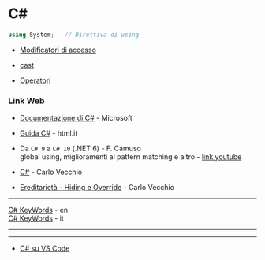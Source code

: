 # C#

```c#
using System;   // Direttiva di using
```

- [Modificatori di accesso](./Modificatori.md)

- [cast](https://codicepragmatico.it/coding/c/casting-in-c/)

- [Operatori](./Operatori.md)



### Link Web
- [Documentazione di C#](https://learn.microsoft.com/it-it/dotnet/csharp/) - Microsoft
- [Guida C#](https://www.html.it/guide/guida-c1/) - html.it
- Da `C# 9` a `C# 10` (.NET 6) - F. Camuso  
    global using, miglioramenti al pattern matching e altro - [link youtube](https://www.youtube.com/watch?v=KvJja_WiiTQ&list=PL0qAPtx8YtJeX-qXWVo59IY7IfzeUToPZ)

- [C#](http://www.carlovecchio.altervista.org/c-.html) - Carlo Vecchio
- [Ereditarietà - Hiding e Override](http://www.carlovecchio.altervista.org/c----ereditarieta--inheritance-.html) - Carlo Vecchio

---
[C# KeyWords](https://learn.microsoft.com/en-us/dotnet/csharp/language-reference/keywords/) - en  
[C# KeyWords](https://learn.microsoft.com/it-it/dotnet/csharp/language-reference/keywords/) - it

---
---
- [C# su VS Code](./Cs_su_VSCode.md)
